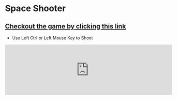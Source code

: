 # Space Shooter

## [Checkout the game by clicking this link](https://shivamnagpal.github.io/SpaceShooter/)

* Use Left Ctrl or Left Mouse Key to Shoot

<iframe frameborder="0" src="https://itch.io/embed/403674?linkback=true" width="552" height="167"></iframe>
